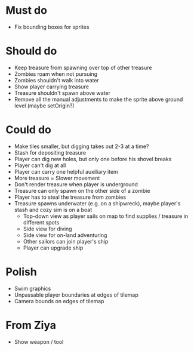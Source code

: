 # Must do

- Fix bounding boxes for sprites

# Should do

- Keep treasure from spawning over top of other treasure
- Zombies roam when not pursuing
- Zombies shouldn't walk into water
- Show player carrying treasure
- Treasure shouldn't spawn above water
- Remove all the manual adjustments to make the sprite above ground level (maybe setOrigin?)

# Could do

- Make tiles smaller, but digging takes out 2-3 at a time?
- Stash for depositing treasure
- Player can dig new holes, but only one before his shovel breaks
- Player can't dig at all
- Player can carry one helpful auxiliary item
- More treasure = Slower movement
- Don't render treasure when player is underground
- Treasure can only spawn on the other side of a zombie
- Player has to steal the treasure from zombies
- Treasure spawns underwater (e.g. on a shipwreck), maybe player's stash and cozy sim is on a boat
  - Top-down view as player sails on map to find supplies / treasure in different spots
  - Side view for diving
  - Side view for on-land adventuring
  - Other sailors can join player's ship
  - Player can upgrade ship

# Polish

- Swim graphics
- Unpassable player boundaries at edges of tilemap
- Camera bounds on edges of tilemap

# From Ziya

- Show weapon / tool
